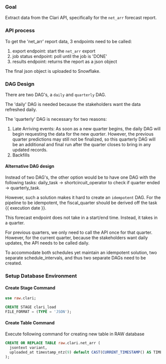 ### Goal
Extract data from the Clari API, specifically for the `net_arr` forecast report.


### API process
To get the 'net_arr' report data, 3 endpoints need to be called:
1. export endpoint: start the `net_arr` export
2. job status endpoint: poll until the job is 'DONE'
3. results endpoint: returns the report as a json object

The final json object is uploaded to Snowflake.

### DAG Design
There are two DAG's, a `daily` and `quarterly` DAG.

The 'daily' DAG is needed because the stakeholders want the data refreshed daily.

The 'quarterly' DAG is necessary for two reasons:
1. Late Arriving events: As soon as a new quarter begins, the daily DAG will begin requesting the data for the new *quarter*. However, the previous quarter predictions may still not be finalized, so this quarterly DAG will be an additional and final run after the quarter closes to bring in any updated records.
2. Backfills

#### Alternative DAG design
Instead of two DAG's, the other option would be to have one DAG with the following tasks:
daily_task -> shortcircuit_operator to check if quarter ended -> quarterly_task.

However, such a solution makes it hard to create an `idempotent` DAG. For the pipeline to be idempotent, the fiscal_quarter should be derived off the task {{ execution date }}.

This forecast endpoint does not take in a start/end time. Instead, it takes in a quarter.

For previous quarters, we only need to call the API once for that quarter. 
However, for the current quarter, because the stakeholders want daily updates, the API needs to be called daily.

To accommodate both schedules yet maintain an idempotent solution, two separate schedule_intervals, and thus two separate DAGs need to be created.

### Setup Database Environment
#### Create Stage Command
```sql
use raw.clari;

CREATE STAGE clari_load
FILE_FORMAT = (TYPE = 'JSON');
```

#### Create Table Command
Execute following command for creating new table in RAW database
```sql
CREATE OR REPLACE TABLE raw.clari.net_arr (
  jsontext variant,
  uploaded_at timestamp_ntz(9) default CAST(CURRENT_TIMESTAMP() AS TIMESTAMP_NTZ(9))
);
```
